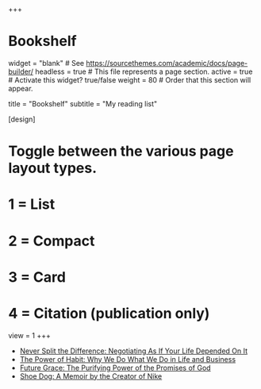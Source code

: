 +++
# Bookshelf

widget = "blank"  # See https://sourcethemes.com/academic/docs/page-builder/
headless = true  # This file represents a page section.
active = true  # Activate this widget? true/false
weight = 80  # Order that this section will appear.

title = "Bookshelf"
subtitle = "My reading list"

  
[design]
  # Toggle between the various page layout types.
  #   1 = List
  #   2 = Compact
  #   3 = Card
  #   4 = Citation (publication only)
  view = 1
+++

* [Never Split the Difference: Negotiating As If Your Life Depended On It](https://www.amazon.com/Never-Split-Difference-Negotiating-Depended/dp/0062407805)
* [The Power of Habit: Why We Do What We Do in Life and Business](https://www.amazon.com/Power-Habit-What-Life-Business/dp/081298160X)
* [Future Grace: The Purifying Power of the Promises of God](https://www.amazon.com/Future-Grace-Revised-Purifying-Promises/dp/1601424299/)
* [Shoe Dog: A Memoir by the Creator of Nike](https://www.amazon.com/Shoe-Dog-Memoir-Creator-Nike-ebook/dp/B0176M1A44)